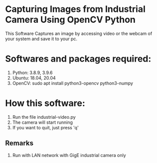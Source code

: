# Capturing Images from Industrial Camera Using OpenCV Python
This Software Captures an image by accessing video or the webcam of your system and save it to your pc.


# Softwares and packages required:
1. Python: 3.8.9, 3.9.6
2. Ubuntu: 18.04, 20.04
3. OpenCV: sudo apt install python3-opencv python3-numpy

# How this software:
1. Run the file industrial-video.py
2. The camera will start running
3. If you want to quit, just press 'q'

## Remarks
1. Run with LAN network with GigE industrial camera only
